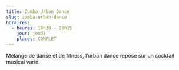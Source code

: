 ```yaml
---
title: Zumba Urban Dance
slug: zumba-urban-dance
horaires:
  - heures: 19h30 - 20h15
    jour: jeudi
    places: COMPLET
---
```

Mélange de danse et de fitness, l’urban dance repose sur un cocktail musical varié.
